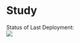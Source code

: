 # Study



Status of Last Deployment:<br>
<img src="https://github.com/i0679511023/Study/testing-actions/workflows/My-GitHubActions-Basics/badge.svg?branche=main"><br>
